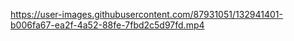 

https://user-images.githubusercontent.com/87931051/132941401-b006fa67-ea2f-4a52-88fe-7fbd2c5d97fd.mp4

